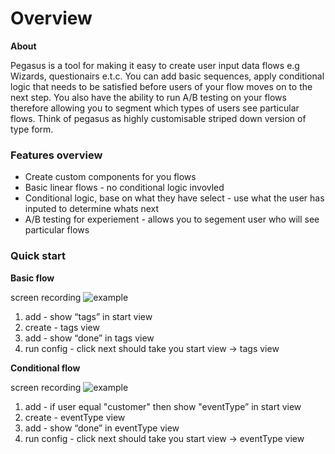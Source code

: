 # Overview

**About**

Pegasus is a tool for making it easy to create user input data flows e.g Wizards, questionairs e.t.c. You can add basic sequences, apply conditional logic that needs to be satisfied before users of your flow moves on to the next step. You also have the ability to run A/B testing on your flows therefore allowing you to segment which types of users see particular flows. Think of pegasus as highly customisable striped down version of type form.

### Features overview

- Create custom components for you flows
- Basic linear flows - no conditional logic invovled
- Conditional logic, base on what they have select - use what the user has inputed to determine whats next
- A/B testing for experiement - allows you to segement user who will see particular flows

### Quick start

**Basic flow**

screen recording ![example](./examples/basic.gif)

1. add - show “tags” in start view
2. create - tags view
3. add - show “done” in tags view
4. run config - click next should take you start view → tags view

**Conditional flow**

screen recording ![example](./examples/conditional.gif)

1. add - if user equal "customer" then show "eventType” in start view
2. create - eventType view
3. add - show “done” in eventType view
4. run config - click next should take you start view → eventType view
